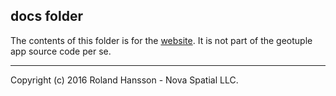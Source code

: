 ## docs folder

The contents of this folder is for the [website](http://www.geotuple.org/). 
It is not part of the geotuple app source code per se.

---

Copyright (c) 2016 Roland Hansson - Nova Spatial LLC. 
